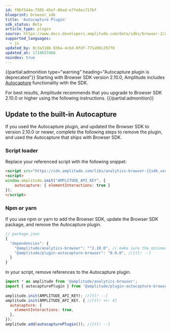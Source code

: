 ```yaml
---
id: f0bf544a-7505-45ef-89ad-e7fe6ec71fbf
blueprint: browser_sdk
title: 'Autocapture Plugin'
sdk_status: Beta
article_type: plugin
source: https://www.docs.developers.amplitude.com/data/sdks/browser-2/autocapture/
supported_languages:
  - js
updated_by: 0c3a318b-936a-4cbd-8fdf-771a90c297f0
updated_at: 1718657468
noindex: true
---
```


{{partial:admonition type="warning" heading="Autocapture plugin is deprecated"}}
Starting with Browser SDK version 2.10.0, Amplitude includes [Autocapture](/docs/get-started/autocapture) functionality with the SDK. 

For best results, Amplitude recommends that you upgrade to Browser SDK 2.10.0 or higher using the following instructions.
{{/partial:admonition}}

## Update to the built-in Autocapture

If you used the Autocapture plugin, and updated the Browser SDK to version 2.10.0 or newer, complete the following steps to remove the plugin, and used the Autocapture that ships with Browser SDK.

### Script loader

Replace your referenced script with the following snippet:

```html
<script src="https://cdn.amplitude.com/libs/analytics-browser-{{sdk_versions.browser}}-min.js.gz"></script>
<script>
window.amplitude.init("AMPLITUDE_API_KEY", {
    autocapture: { elementInteractions: true }
});
</script>
```

### Npm or yarn

If you use npm or yarn to add the Browser SDK, update the Browser SDK package, and remove the Autocapture plugin.

```js
// package.json
{
  "dependencies": {
    "@amplitude/analytics-browser": "^2.10.0", // make sure the minimum version is 2.10.0
    "@amplitude/plugin-autocapture-browser": "0.9.0", //[tl! --]
  }
}
```

In your script, remove references to the Autocapture plugin.

```js
import * as amplitude from '@amplitude/analytics-browser';
import { autocapturePlugin } from '@amplitude/plugin-autocapture-browser'; //[tl! --]
 
amplitude.init(AMPLITUDE_API_KEY); //[tl! --]
amplitude.init(AMPLITUDE_API_KEY, { //[tl! ++: 4]
  autocapture: {
    elementInteractions: true,
  },
});
amplitude.add(autocapturePlugin()); //[tl! --]
```
